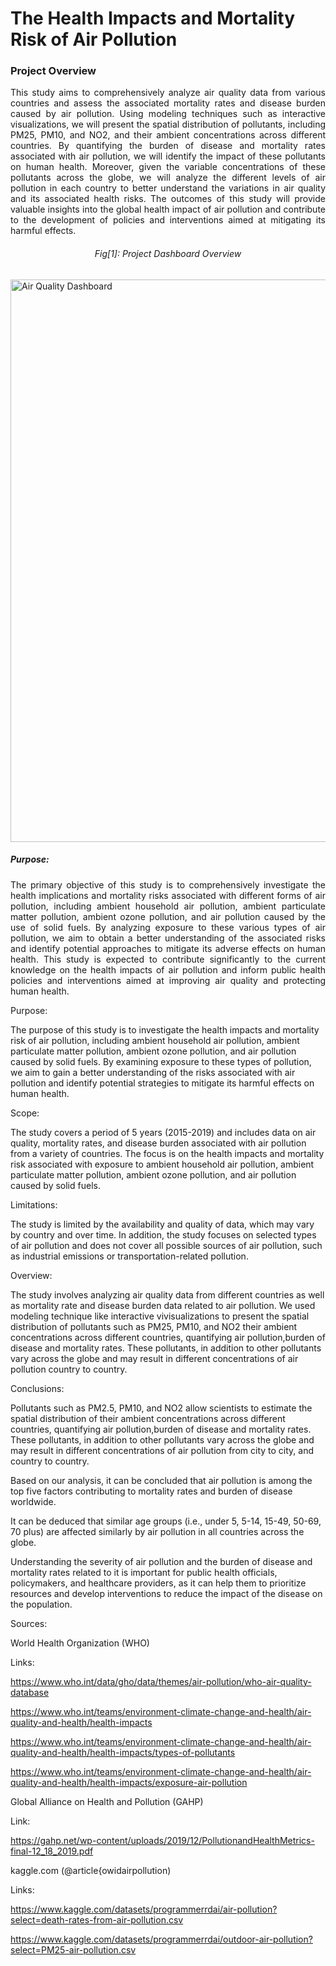 <h1>The Health Impacts and Mortality Risk of Air Pollution</h1>
<h3>Project Overview</h3>
<p align="justify">This study aims to comprehensively analyze air quality data from various countries and assess the associated mortality rates and disease burden caused by air pollution. Using modeling techniques such as interactive visualizations, we will present the spatial distribution of pollutants, including PM25, PM10, and NO2, and their ambient concentrations across different countries. By quantifying the burden of disease and mortality rates associated with air pollution, we will identify the impact of these pollutants on human health. Moreover, given the variable concentrations of these pollutants across the globe, we will analyze the different levels of air pollution in each country to better understand the variations in air quality and its associated health risks. The outcomes of this study will provide valuable insights into the global health impact of air pollution and contribute to the development of policies and interventions aimed at mitigating its harmful effects.<p>
<h6 align="center">Fig[1]: Project Dashboard Overview</h6>
<img align="center" src="https://user-images.githubusercontent.com/114210481/221664041-0066fd05-0402-494c-ab89-2633a06173d4.png" width="900px" alt="Air Quality Dashboard">
<h5>Purpose:</h5>
<p align="justify">The primary objective of this study is to comprehensively investigate the health implications and mortality risks associated with different forms of air pollution, including ambient household air pollution, ambient particulate matter pollution, ambient ozone pollution, and air pollution caused by the use of solid fuels. By analyzing exposure to these various types of air pollution, we aim to obtain a better understanding of the associated risks and identify potential approaches to mitigate its adverse effects on human health. This study is expected to contribute significantly to the current knowledge on the health impacts of air pollution and inform public health policies and interventions aimed at improving air quality and protecting human health.</p>


Purpose:


The purpose of this study is to investigate the health impacts and mortality risk of air pollution, including ambient household air pollution, ambient particulate matter pollution, ambient ozone pollution, and air pollution caused by solid fuels. By examining exposure to these types of pollution, we aim to gain a better understanding of the risks associated with air pollution and identify potential strategies to mitigate its harmful effects on human health.

Scope:


The study covers a period of 5 years (2015-2019) and includes data on air quality, mortality rates, and disease burden associated with air pollution from a variety of countries. The focus is on the health impacts and mortality risk associated with exposure to ambient household air pollution, ambient particulate matter pollution, ambient ozone pollution, and air pollution caused by solid fuels.


Limitations:


The study is limited by the availability and quality of data, which may vary by country and over time. In addition, the study focuses on selected types of air pollution and does not cover all possible sources of air pollution, such as industrial emissions or transportation-related pollution.



Overview:


The study involves analyzing air quality data from different countries as well as mortality rate and disease burden data related to air pollution. We used modeling technique like interactive vivisualizations to present the spatial distribution of pollutants such as PM25, PM10, and NO2 their ambient concentrations across different countries, quantifying air pollution,burden of disease and mortality rates. These pollutants, in addition to other pollutants vary across the globe and may result in different concentrations of air pollution  country to country.


Conclusions:

Pollutants such as PM2.5, PM10, and NO2 allow scientists to estimate the spatial distribution of their ambient concentrations across different countries, quantifying air pollution,burden of disease and mortality rates. These pollutants, in addition to other pollutants vary across the globe and may result in different concentrations of air pollution from city to city, and country to country.

Based on our analysis, it can be concluded that air pollution is among the top five factors contributing to mortality rates and burden of disease worldwide.

It can be deduced that similar age groups (i.e., under 5, 5-14, 15-49, 50-69, 70 plus) are affected similarly by air pollution in all countries across the globe.

Understanding the severity of air pollution and the burden of disease and mortality rates related to it is important for public health officials, policymakers, and healthcare providers, as it can help them to prioritize resources and develop interventions to reduce the impact of the disease on the population.






Sources:

World Health Organization (WHO)

Links: 

https://www.who.int/data/gho/data/themes/air-pollution/who-air-quality-database

https://www.who.int/teams/environment-climate-change-and-health/air-quality-and-health/health-impacts

https://www.who.int/teams/environment-climate-change-and-health/air-quality-and-health/health-impacts/types-of-pollutants

https://www.who.int/teams/environment-climate-change-and-health/air-quality-and-health/health-impacts/exposure-air-pollution
       


Global Alliance on Health and Pollution (GAHP)  

Link: 

https://gahp.net/wp-content/uploads/2019/12/PollutionandHealthMetrics-final-12_18_2019.pdf



kaggle.com (@article{owidairpollution)

Links: 

https://www.kaggle.com/datasets/programmerrdai/air-pollution?select=death-rates-from-air-pollution.csv

https://www.kaggle.com/datasets/programmerrdai/outdoor-air-pollution?select=PM25-air-pollution.csv



